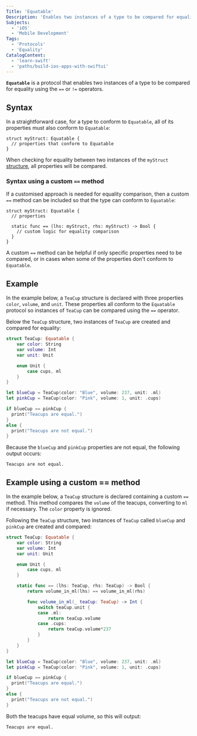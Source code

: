 ```yaml
---
Title: 'Equatable'
Description: 'Enables two instances of a type to be compared for equality.'
Subjects:
  - 'iOS'
  - 'Mobile Development'
Tags:
  - 'Protocols'
  - 'Equality'
CatalogContent:
  - 'learn-swift'
  - 'paths/build-ios-apps-with-swiftui'
---
```


**`Equatable`** is a protocol that enables two instances of a type to be compared for equality using the `==` or `!=` operators.

## Syntax

In a straightforward case, for a type to conform to `Equatable`, all of its properties must also conform to `Equatable`:

```pseudo
struct myStruct: Equatable {
  // properties that conform to Equatable
}
```

When checking for equality between two instances of the `myStruct` [structure](https://www.codecademy.com/resources/docs/swift/structures), all properties will be compared.

### Syntax using a custom `==` method

If a customised approach is needed for equality comparison, then a custom `==` method can be included so that the type can conform to `Equatable`:

```pseudo
struct myStruct: Equatable {
  // properties

  static func == (lhs: myStruct, rhs: myStruct) -> Bool {
    // custom logic for equality comparison
  }
}
```

A custom `==` method can be helpful if only specific properties need to be compared, or in cases when some of the properties don't conform to `Equatable`.

## Example

In the example below, a `TeaCup` structure is declared with three properties `color`, `volume`, and `unit`. These properties all conform to the `Equatable` protocol so instances of `TeaCup` can be compared using the `==` operator.

Below the `TeaCup` structure, two instances of `TeaCup` are created and compared for equality:

```swift
struct TeaCup: Equatable {
    var color: String
    var volume: Int
    var unit: Unit

    enum Unit {
        case cups, ml
    }
}

let blueCup = TeaCup(color: "Blue", volume: 237, unit: .ml)
let pinkCup = TeaCup(color: "Pink", volume: 1, unit: .cups)

if blueCup == pinkCup {
  print("Teacups are equal.")
}
else {
  print("Teacups are not equal.")
}
```

Because the `blueCup` and `pinkCup` properties are not equal, the following output occurs:

```shell
Teacups are not equal.
```

## Example using a custom == method

In the example below, a `TeaCup` structure is declared containing a custom `==` method. This method compares the `volume` of the teacups, converting to `ml` if necessary. The `color` property is ignored.

Following the `TeaCup` structure, two instances of `TeaCup` called `blueCup` and `pinkCup` are created and compared:

```swift
struct TeaCup: Equatable {
    var color: String
    var volume: Int
    var unit: Unit

    enum Unit {
        case cups, ml
    }

    static func == (lhs: TeaCup, rhs: TeaCup) -> Bool {
        return volume_in_ml(lhs) == volume_in_ml(rhs)

        func volume_in_ml(_ teaCup: TeaCup) -> Int {
            switch teaCup.unit {
            case .ml:
                return teaCup.volume
            case .cups:
                return teaCup.volume*237
            }
        }
    }
}

let blueCup = TeaCup(color: "Blue", volume: 237, unit: .ml)
let pinkCup = TeaCup(color: "Pink", volume: 1, unit: .cups)

if blueCup == pinkCup {
  print("Teacups are equal.")
}
else {
  print("Teacups are not equal.")
}
```

Both the teacups have equal volume, so this will output:

```shell
Teacups are equal.
```

